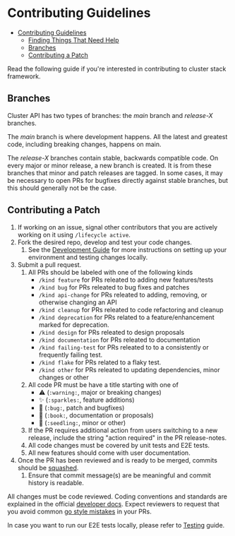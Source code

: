 # Contributing Guidelines

<!-- START doctoc generated TOC please keep comment here to allow auto update -->
<!-- DON'T EDIT THIS SECTION, INSTEAD RE-RUN doctoc TO UPDATE -->

- [Contributing Guidelines](#contributing-guidelines)
  - [Finding Things That Need Help](#finding-things-that-need-help)
  - [Branches](#branches)
  - [Contributing a Patch](#contributing-a-patch)

<!-- END doctoc generated TOC please keep comment here to allow auto update -->

Read the following guide if you're interested in contributing to cluster stack framework.

## Branches

Cluster API has two types of branches: the _main_ branch and
_release-X_ branches.

The _main_ branch is where development happens. All the latest and
greatest code, including breaking changes, happens on main.

The _release-X_ branches contain stable, backwards compatible code. On every
major or minor release, a new branch is created. It is from these
branches that minor and patch releases are tagged. In some cases, it may
be necessary to open PRs for bugfixes directly against stable branches, but
this should generally not be the case.

## Contributing a Patch

1. If working on an issue, signal other contributors that you are actively working on it using `/lifecycle active`.
2. Fork the desired repo, develop and test your code changes.
   1. See the [Development Guide](docs/developers/development.md) for more instructions on setting up your environment and testing changes locally.
3. Submit a pull request.
   1. All PRs should be labeled with one of the following kinds
      - `/kind feature` for PRs releated to adding new features/tests
      - `/kind bug` for PRs releated to bug fixes and patches
      - `/kind api-change` for PRs releated to adding, removing, or otherwise changing an API
      - `/kind cleanup` for PRs releated to code refactoring and cleanup
      - `/kind deprecation` for PRs related to a feature/enhancement marked for deprecation.
      - `/kind design` for PRs releated to design proposals
      - `/kind documentation` for PRs releated to documentation
      - `/kind failing-test` for PRs releated to to a consistently or frequently failing test.
      - `/kind flake` for PRs related to a flaky test.
      - `/kind other` for PRs releated to updating dependencies, minor changes or other
   2. All code PR must be have a title starting with one of
      - ⚠️ (`:warning:`, major or breaking changes)
      - ✨ (`:sparkles:`, feature additions)
      - 🐛 (`:bug:`, patch and bugfixes)
      - 📖 (`:book:`, documentation or proposals)
      - 🌱 (`:seedling:`, minor or other)
   3. If the PR requires additional action from users switching to a new release, include the string "action required" in the PR release-notes.
   4. All code changes must be covered by unit tests and E2E tests.
   5. All new features should come with user documentation.
4. Once the PR has been reviewed and is ready to be merged, commits should be [squashed](https://github.com/kubernetes/community/blob/master/contributors/guide/github-workflow.md#squash-commits).
   1. Ensure that commit message(s) are be meaningful and commit history is readable.

All changes must be code reviewed. Coding conventions and standards are explained in the official [developer docs](https://github.com/kubernetes/community/tree/master/contributors/devel). Expect reviewers to request that you avoid common [go style mistakes](https://github.com/golang/go/wiki/CodeReviewComments) in your PRs.

In case you want to run our E2E tests locally, please refer to [Testing](docs/developers/development.md#submitting-prs-and-testing) guide.
